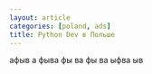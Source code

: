```yaml
---
layout: article
categories: [poland, ads]
title: Python Dev в Польше
---
```


афыв
а
фыва
фы
ва
фы
ва
ыфва
ыв


